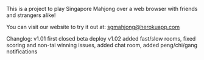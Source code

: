 This is a project to play Singapore Mahjong over a web browser with friends and strangers alike!

You can visit our website to try it out at: sgmahjong@herokuapp.com





Changlog:
v1.01 first closed beta deploy
v1.02 added fast/slow rooms, fixed scoring and non-tai winning issues, added chat room, added peng/chi/gang notifications
